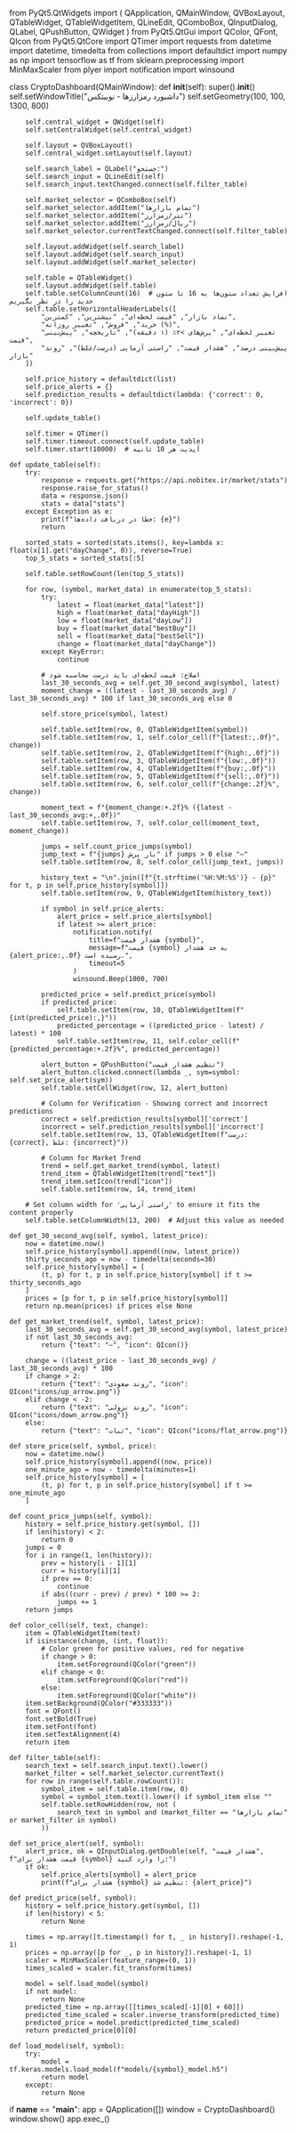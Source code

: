 from PyQt5.QtWidgets import (
    QApplication, QMainWindow, QVBoxLayout, QTableWidget, QTableWidgetItem,
    QLineEdit, QComboBox, QInputDialog, QLabel, QPushButton, QWidget
)
from PyQt5.QtGui import QColor, QFont, QIcon
from PyQt5.QtCore import QTimer
import requests
from datetime import datetime, timedelta
from collections import defaultdict
import numpy as np
import tensorflow as tf
from sklearn.preprocessing import MinMaxScaler
from plyer import notification
import winsound

class CryptoDashboard(QMainWindow):
    def __init__(self):
        super().__init__()
        self.setWindowTitle("داشبورد رمزارزها - نوبیتکس")
        self.setGeometry(100, 100, 1300, 800)

        self.central_widget = QWidget(self)
        self.setCentralWidget(self.central_widget)
        
        self.layout = QVBoxLayout()
        self.central_widget.setLayout(self.layout)

        self.search_label = QLabel("جستجو:")
        self.search_input = QLineEdit(self)
        self.search_input.textChanged.connect(self.filter_table)

        self.market_selector = QComboBox(self)
        self.market_selector.addItem("تمام بازارها")
        self.market_selector.addItem("تتر/رمزارز")
        self.market_selector.addItem("ریال/رمزارز")
        self.market_selector.currentTextChanged.connect(self.filter_table)

        self.layout.addWidget(self.search_label)
        self.layout.addWidget(self.search_input)
        self.layout.addWidget(self.market_selector)

        self.table = QTableWidget()
        self.layout.addWidget(self.table)
        self.table.setColumnCount(16)  # افزایش تعداد ستون‌ها به 16 تا ستون جدید را در نظر بگیریم
        self.table.setHorizontalHeaderLabels([  
            "نماد بازار", "قیمت لحظه‌ای", "بیشترین", "کمترین",
            "خرید", "فروش", "تغییر روزانه (%)",
            "تغییر لحظه‌ای", "پرش‌های >۲٪ (۱ دقیقه)", "تاریخچه", "پیش‌بینی قیمت", 
            "پیش‌بینی درصد", "هشدار قیمت", "راستی آزمایی (درست/غلط)", "روند بازار"
        ])

        self.price_history = defaultdict(list)
        self.price_alerts = {}
        self.prediction_results = defaultdict(lambda: {'correct': 0, 'incorrect': 0})

        self.update_table()

        self.timer = QTimer()
        self.timer.timeout.connect(self.update_table)
        self.timer.start(10000)  # آپدیت هر 10 ثانیه

    def update_table(self):
        try:
            response = requests.get("https://api.nobitex.ir/market/stats")
            response.raise_for_status()
            data = response.json()
            stats = data["stats"]
        except Exception as e:
            print(f"خطا در دریافت داده‌ها: {e}")
            return

        sorted_stats = sorted(stats.items(), key=lambda x: float(x[1].get("dayChange", 0)), reverse=True)
        top_5_stats = sorted_stats[:5]

        self.table.setRowCount(len(top_5_stats))

        for row, (symbol, market_data) in enumerate(top_5_stats):
            try:
                latest = float(market_data["latest"])
                high = float(market_data["dayHigh"])
                low = float(market_data["dayLow"])
                buy = float(market_data["bestBuy"])
                sell = float(market_data["bestSell"])
                change = float(market_data["dayChange"])
            except KeyError:
                continue

            # اصلاح: قیمت لحظه‌ای باید درست محاسبه شود
            last_30_seconds_avg = self.get_30_second_avg(symbol, latest)
            moment_change = ((latest - last_30_seconds_avg) / last_30_seconds_avg) * 100 if last_30_seconds_avg else 0

            self.store_price(symbol, latest)

            self.table.setItem(row, 0, QTableWidgetItem(symbol))
            self.table.setItem(row, 1, self.color_cell(f"{latest:,.0f}", change))
            self.table.setItem(row, 2, QTableWidgetItem(f"{high:,.0f}"))
            self.table.setItem(row, 3, QTableWidgetItem(f"{low:,.0f}"))
            self.table.setItem(row, 4, QTableWidgetItem(f"{buy:,.0f}"))
            self.table.setItem(row, 5, QTableWidgetItem(f"{sell:,.0f}"))
            self.table.setItem(row, 6, self.color_cell(f"{change:.2f}%", change))

            moment_text = f"{moment_change:+.2f}% ({latest - last_30_seconds_avg:+,.0f})"
            self.table.setItem(row, 7, self.color_cell(moment_text, moment_change))

            jumps = self.count_price_jumps(symbol)
            jump_text = f"{jumps} بار پرش" if jumps > 0 else "—"
            self.table.setItem(row, 8, self.color_cell(jump_text, jumps))

            history_text = "\n".join([f"{t.strftime('%H:%M:%S')} - {p}" for t, p in self.price_history[symbol]])
            self.table.setItem(row, 9, QTableWidgetItem(history_text))

            if symbol in self.price_alerts:
                alert_price = self.price_alerts[symbol]
                if latest >= alert_price:
                    notification.notify(
                        title=f"هشدار قیمت {symbol}",
                        message=f"قیمت {symbol} به حد هشدار {alert_price:,.0f} رسیده است.",
                        timeout=5
                    )
                    winsound.Beep(1000, 700)

            predicted_price = self.predict_price(symbol)
            if predicted_price:
                self.table.setItem(row, 10, QTableWidgetItem(f"{int(predicted_price):,}"))
                predicted_percentage = ((predicted_price - latest) / latest) * 100
                self.table.setItem(row, 11, self.color_cell(f"{predicted_percentage:+.2f}%", predicted_percentage))

            alert_button = QPushButton("تنظیم هشدار قیمت")
            alert_button.clicked.connect(lambda _, sym=symbol: self.set_price_alert(sym))
            self.table.setCellWidget(row, 12, alert_button)

            # Column for Verification - Showing correct and incorrect predictions
            correct = self.prediction_results[symbol]['correct']
            incorrect = self.prediction_results[symbol]['incorrect']
            self.table.setItem(row, 13, QTableWidgetItem(f"درست: {correct}, غلط: {incorrect}"))

            # Column for Market Trend
            trend = self.get_market_trend(symbol, latest)
            trend_item = QTableWidgetItem(trend["text"])
            trend_item.setIcon(trend["icon"])
            self.table.setItem(row, 14, trend_item)

        # Set column width for 'راستی آزمایی' to ensure it fits the content properly
        self.table.setColumnWidth(13, 200)  # Adjust this value as needed

    def get_30_second_avg(self, symbol, latest_price):
        now = datetime.now()
        self.price_history[symbol].append((now, latest_price))
        thirty_seconds_ago = now - timedelta(seconds=30)
        self.price_history[symbol] = [
            (t, p) for t, p in self.price_history[symbol] if t >= thirty_seconds_ago
        ]
        prices = [p for t, p in self.price_history[symbol]]
        return np.mean(prices) if prices else None

    def get_market_trend(self, symbol, latest_price):
        last_30_seconds_avg = self.get_30_second_avg(symbol, latest_price)
        if not last_30_seconds_avg:
            return {"text": "—", "icon": QIcon()}
        
        change = ((latest_price - last_30_seconds_avg) / last_30_seconds_avg) * 100
        if change > 2:
            return {"text": "روند صعودی", "icon": QIcon("icons/up_arrow.png")}
        elif change < -2:
            return {"text": "روند نزولی", "icon": QIcon("icons/down_arrow.png")}
        else:
            return {"text": "ثبات", "icon": QIcon("icons/flat_arrow.png")}

    def store_price(self, symbol, price):
        now = datetime.now()
        self.price_history[symbol].append((now, price))
        one_minute_ago = now - timedelta(minutes=1)
        self.price_history[symbol] = [
            (t, p) for t, p in self.price_history[symbol] if t >= one_minute_ago
        ]

    def count_price_jumps(self, symbol):
        history = self.price_history.get(symbol, [])
        if len(history) < 2:
            return 0
        jumps = 0
        for i in range(1, len(history)):
            prev = history[i - 1][1]
            curr = history[i][1]
            if prev == 0:
                continue
            if abs((curr - prev) / prev) * 100 >= 2:
                jumps += 1
        return jumps

    def color_cell(self, text, change):
        item = QTableWidgetItem(text)
        if isinstance(change, (int, float)):
            # Color green for positive values, red for negative
            if change > 0:
                item.setForeground(QColor("green"))
            elif change < 0:
                item.setForeground(QColor("red"))
            else:
                item.setForeground(QColor("white"))
        item.setBackground(QColor("#333333"))
        font = QFont()
        font.setBold(True)
        item.setFont(font)
        item.setTextAlignment(4)
        return item

    def filter_table(self):
        search_text = self.search_input.text().lower()
        market_filter = self.market_selector.currentText()
        for row in range(self.table.rowCount()):
            symbol_item = self.table.item(row, 0)
            symbol = symbol_item.text().lower() if symbol_item else ""
            self.table.setRowHidden(row, not (
                search_text in symbol and (market_filter == "تمام بازارها" or market_filter in symbol)
            ))

    def set_price_alert(self, symbol):
        alert_price, ok = QInputDialog.getDouble(self, "هشدار قیمت", f"قیمت هشدار برای {symbol} را وارد کنید:")
        if ok:
            self.price_alerts[symbol] = alert_price
            print(f"هشدار برای {symbol} تنظیم شد: {alert_price}")

    def predict_price(self, symbol):
        history = self.price_history.get(symbol, [])
        if len(history) < 5:
            return None

        times = np.array([t.timestamp() for t, _ in history]).reshape(-1, 1)
        prices = np.array([p for _, p in history]).reshape(-1, 1)
        scaler = MinMaxScaler(feature_range=(0, 1))
        times_scaled = scaler.fit_transform(times)

        model = self.load_model(symbol)
        if not model:
            return None
        predicted_time = np.array([[times_scaled[-1][0] + 60]])
        predicted_time_scaled = scaler.inverse_transform(predicted_time)
        predicted_price = model.predict(predicted_time_scaled)
        return predicted_price[0][0]

    def load_model(self, symbol):
        try:
            model = tf.keras.models.load_model(f"models/{symbol}_model.h5")
            return model
        except:
            return None


if __name__ == "__main__":
    app = QApplication([])
    window = CryptoDashboard()
    window.show()
    app.exec_()
